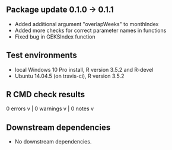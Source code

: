 ## Package update 0.1.0 -> 0.1.1

- Added additional argument "overlapWeeks" to monthIndex
- Added more checks for correct parameter names in functions
- Fixed bug in GEKSIndex function

## Test environments

* local Windows 10 Pro install, R version 3.5.2 and R-devel
* Ubuntu 14.04.5 (on travis-ci), R version 3.5.2

## R CMD check results
0 errors v | 0 warnings v | 0 notes v 

## Downstream dependencies

* No downstream dependencies.
